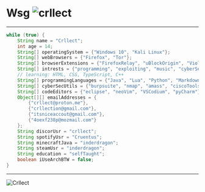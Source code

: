 # **__Wsg__**  <img src="https://komarev.com/ghpvc/?username=crllect&color=10244c&style=for-the-badge&label=Bugs+In+My+Code" alt="crllect" />
---
```java
while (true) {
	String name = "Crllect";
	int age = 14;
	String[] operatingSystem = {"Windows 10", "Kali Linux"};
	String[] webBrowsers = {"Firefox", "Tor"};
	String[] browserExtensions = {"FirefoxRelay", "uBlockOrigin", "Violentmonkey", "NoScript"};
	String[] intrests = {"programming", "exploiting", "music", "cyberSecurity"};
	// learning: HTML, CSS, TypeScript, C++
	String[] programmingLanguages = {"Java", "Lua", "Python", "Markdown"};
	String[] cyberSecUtils = {"burpsuite", "nmap", "amass", "ciscoTools", "wpscan", "wireshark", "metasploit-framework", "recon-ng", "hydra", "sqlMap", "aircrack-ng", "traceroute", "john", "hashcat"}; //kali-linux suite && extra installed tools
	String[] codeEditors = {"eclipse", "neoVim", "VSCodium", "pyCharm"};
	Object[][] emailAddresses = {
		{"crllect@proton.me"},
		{"crllection@gmail.com"},
		{"itsniceaccout@gmail.com"},
		{"4oexf238p@mozmail.com"}
	};
	String discorUsr = "crllect";
	String spotifyUsr = "Cruentus";
	String minecraftJava = "inderdragon";
	String steamUsr = "inderdragon";
	String education = "selfTaught";
	boolean iUseArchBTW = false;
}
```
---
![Crllect](https://readme-typing-svg.herokuapp.com/?vCenter=true&lines=Hello!;I+am+Crllect!;I+enjoy+exploits;Kali+Linux;Add+me+on+discord;crllect;crllect;crllect;crllect;Why+are+you+still+here?;Go+do+it)
